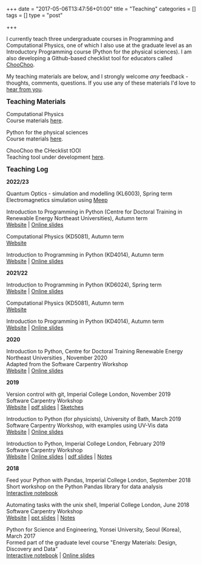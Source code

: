 +++
date = "2017-05-06T13:47:56+01:00"
title = "Teaching"
categories = []
tags = []
type = "post"

+++

I currently teach three undergraduate courses in Programming and Computational Physics, one of which I also use at the graduate level as an Introductory Programming course (Python for the physical sciences). I am also developing a Github-based checklist tool for educators called [ChooChoo](https://github.com/lucydot/choochoo).

My teaching materials are below, and I strongly welcome *any* feedback - thoughts, comments, questions. If you use any of these materials I'd love to [hear from you](https://lucydot.github.io/about/).

<big> <b>Teaching Materials </b></big> </br>

Computational Physics </br>
Course materials [here](https://github.com/NU-CEM/CompPhys).

Python for the physical sciences  </br>
Course materials [here](https://github.com/lucydot/python_novice).

ChooChoo the CHecklist tOOl </br>
Teaching tool under development [here](https://github.com/lucydot/choochoo).

<big> <b>Teaching Log </b></big> </br>

<b>2022/23</b>

Quantum Optics - simulation and modelling (KL6003), Spring term </br>
Electromagnetics simulation using [Meep](https://meep.readthedocs.io/en/latest/)

Introduction to Programming in Python (Centre for Doctoral Training in Renewable Energy Northeast Universities), Autumn term </br>
[Website](https://lucydot.github.io/python_novice/) | [Online slides](https://lucydot.github.io/slides/2022_KD4014)

Computational Physics (KD5081), Autumn term </br>
[Website](https://github.com/NU-CEM/CompPhys) 

Introduction to Programming in Python (KD4014), Autumn term </br>
[Website](https://lucydot.github.io/python_novice/) | [Online slides](https://lucydot.github.io/slides/2022_KD4014)

<b>2021/22</b>

Introduction to Programming in Python (KD6024), Spring term </br>
[Website](https://lucydot.github.io/python_novice/) | [Online slides](https://lucydot.github.io/slides/Python_2201)

Computational Physics (KD5081), Autumn term </br>
[Website](https://github.com/NU-CEM/CompPhys) 

Introduction to Programming in Python (KD4014), Autumn term </br>
[Website](https://lucydot.github.io/python_novice/) | [Online slides](https://lucydot.github.io/slides/Python_2111)

<b>2020</b>

Introduction to Python, Centre for Doctoral Training Renewable Energy Northeast Universities , November 2020</br>
Adapted from the Software Carpentry Workshop </br>
[Website](https://lucydot.github.io/python_novice/) | [Online slides](https://lucydot.github.io/slides/Python_2011)

<b>2019</b>

Version control with git, Imperial College London, November 2019</br>
Software Carpentry Workshop </br>
[Website](https://kmichali.github.io/2019-11-14-Imperial/) | [pdf slides](https://lucydot.github.io/slides/1911_git/SWC_git_1911.pdf) | [Sketches](https://lucydot.github.io/slides/1911_git/A-board-sketches.jpg)

Introduction to Python (for physicists), University of Bath, March 2019 </br>
Software Carpentry Workshop, with examples using UV-Vis data </br>
[Website](https://lucydot.github.io/python_novice/) | [Online slides](https://lucydot.github.io/slides/Python_0319) </br>

Introduction to Python, Imperial College London, February 2019 </br>
Software Carpentry Workshop </br>
[Website](https://imperialcollegelondon.github.io/python-novice-mix/) | [Online slides](https://lucydot.github.io/slides/Python_0219) | [pdf slides](https://lucydot.github.io/slides/Python_0219/Python_0219.pdf) | [Notes](https://github.com/lucydot/slides/raw/gh-pages/Python_0219/Python_0219_notes.pdf)

<b>2018</b>

Feed your Python with Pandas, Imperial College London, September 2018</br>
Short workshop on the Python Pandas library for data analysis </br>
[Interactive notebook](https://github.com/lucydot/feed-your-python)

Automating tasks with the unix shell, Imperial College London, June 2018 </br>
Software Carpentry Workshop </br>
[Website](https://swcarpentry.github.io/shell-novice/) | [ppt slides](../teaching/Unix_clean.pptx) | [Notes](../teaching/LW_unix_teaching_plan.pdf)

Python for Science and Engineering, Yonsei University, Seoul (Korea), March 2017 </br>
Formed part of the graduate level course "Energy Materials: Design, Discovery and Data" </br>
[Interactive notebook](https://github.com/lucydot/python_notebook/blob/master/notebook.ipynb) | [Online slides](https://speakerdeck.com/lucydot/python-for-science-and-engineering)







